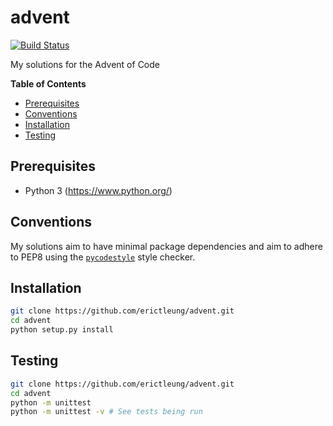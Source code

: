# advent

[![Build Status](https://travis-ci.org/erictleung/advent.svg?branch=master)](https://travis-ci.org/erictleung/advent)

My solutions for the Advent of Code

**Table of Contents**

- [Prerequisites](#prerequisites)
- [Conventions](#conventions)
- [Installation](#installation)
- [Testing](#testing)

## Prerequisites

- Python 3 (https://www.python.org/)

## Conventions

My solutions aim to have minimal package dependencies and aim to adhere to PEP8
using the [`pycodestyle`](https://github.com/pycqa/pycodestyle) style checker.

## Installation

```bash
git clone https://github.com/erictleung/advent.git
cd advent
python setup.py install
```

## Testing

```bash
git clone https://github.com/erictleung/advent.git
cd advent
python -m unittest
python -m unittest -v # See tests being run
```
